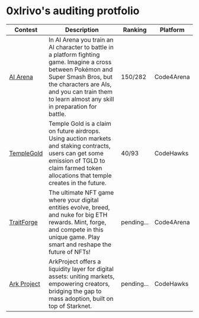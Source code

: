 # 0xlrivo's auditing protfolio

| Contest                                                           | Description                                                                                                                                                                                                                                | Ranking    | Platform   |
| ----------------------------------------------------------------- | ------------------------------------------------------------------------------------------------------------------------------------------------------------------------------------------------------------------------------------------ | ---------- | ---------- |
| [AI Arena](https://code4rena.com/audits/2024-02-ai-arena)         | In AI Arena you train an AI character to battle in a platform fighting game. Imagine a cross between Pokémon and Super Smash Bros, but the characters are AIs, and you can train them to learn almost any skill in preparation for battle. | 150/282    | Code4Arena |
| [TempleGold](https://codehawks.cyfrin.io/c/2024-07-templegold/)   | Temple Gold is a claim on future airdrops. Using auction markets and staking contracts, users can get some emission of TGLD to claim farmed token allocations that temple creates in the future.                                           | 40/93      | CodeHawks  |
| [TraitForge](https://code4rena.com/audits/2024-07-traitforge)     | The ultimate NFT game where your digital entities evolve, breed, and nuke for big ETH rewards. Mint, forge, and compete in this unique game. Play smart and reshape the future of NFTs!                                                    | pending... | Code4Arena |
| [Ark Project](https://codehawks.cyfrin.io/c/2024-07-ark-project/) | ArkProject offers a liquidity layer for digital assets: uniting markets, empowering creators, bridging the gap to mass adoption, built on top of Starknet.                                                                                 | pending... | CodeHawks  |
